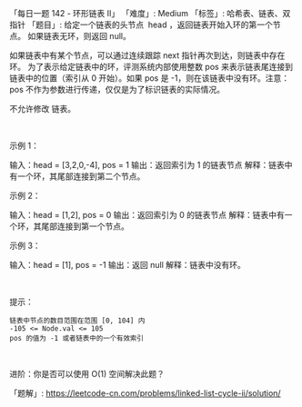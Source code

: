 「每日一题 142 - 环形链表 II」
「难度」: Medium
「标签」: 哈希表、链表、双指针
「题目」: 给定一个链表的头节点  head ，返回链表开始入环的第一个节点。 如果链表无环，则返回 null。

如果链表中有某个节点，可以通过连续跟踪 next 指针再次到达，则链表中存在环。 为了表示给定链表中的环，评测系统内部使用整数 pos 来表示链表尾连接到链表中的位置（索引从 0 开始）。如果 pos 是 -1，则在该链表中没有环。注意：pos 不作为参数进行传递，仅仅是为了标识链表的实际情况。

不允许修改 链表。




 

示例 1：



输入：head = [3,2,0,-4], pos = 1
输出：返回索引为 1 的链表节点
解释：链表中有一个环，其尾部连接到第二个节点。


示例 2：



输入：head = [1,2], pos = 0
输出：返回索引为 0 的链表节点
解释：链表中有一个环，其尾部连接到第一个节点。


示例 3：



输入：head = [1], pos = -1
输出：返回 null
解释：链表中没有环。


 

提示：


	链表中节点的数目范围在范围 [0, 104] 内
	-105 <= Node.val <= 105
	pos 的值为 -1 或者链表中的一个有效索引


 

进阶：你是否可以使用 O(1) 空间解决此题？


「题解」: https://leetcode-cn.com/problems/linked-list-cycle-ii/solution/